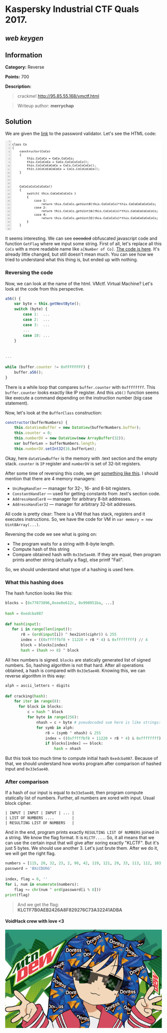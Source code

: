 # __Kaspersky Industrial CTF Quals 2017.__ 
## _web keygen_

## Information
**Category:** Reverse

**Points:** 700

**Description:** 

> crackme! http://95.85.55.168/vmctf.html

> Writeup author: **merrychap**

## Solution
We are given the [link](http://95.85.55.168/vmctf.html) to the password validator. Let's see the HTML code:

<p align="center">
  <img src="screens/html.png">
</p>

It seems interesting. We can see ~~cocoded~~ obfuscated javascript code and function ```GetFlag``` where we input some string. First of all, let's replace all this ```CoCo``` with a more readable name like ```a[Number of Co]```. [The code is here](a_chnaged.js). It's already little changed, but still doesn't mean much. You can see how we tried to understand what this thing is, but ended up with nothing.

### Reversing the code
Now, we can look at the name of the html. VMctf. Virtual Machine? Let's look at the code from this perspective.


```javascript
a56() {
    var byte = this.getNextByte();
    switch (byte) {
        case 1:  ...
        case 2:  ...
        case 3:  ...
        ...
        case 18: ...
    }


...

while (buffer.counter != 0xFFFFFFFF) {
    buffer.a56();
}

```

There is a while loop that compares ```buffer.counter``` with ```0xffffffff```. This ```buffer.counter``` looks exactly like IP register. And this ```a56()``` function seems like execute a command depending on the instruction number (big case statement).

Now, let's look at the ```BufferClass``` construction:

```javascript
constructor(bufferNumbers) {
    this.dataViewBuffer = new DataView(bufferNumbers.buffer);
    this.counter = 0;
    this.numberDV = new DataView(new ArrayBuffer(32));
    var bufferLen = bufferNumbers.length;
    this.numberDV.setInt32(16,bufferLen);

```

Okay, here ```dataViewBuffer``` is the memory with .text section and the empty stack. ```counter``` is ```IP``` register and ```numberDV``` is set of 32-bit registers.

After some time of reversing this code, we get [something like this](vm.js). I should mention that there are 4 memory managers: 
 - ```UniRegHandler``` — manager for 32-, 16- and 8-bit registers.
 - ```ConstantHandler``` — used for getting constants from .text's section code.
 - ```AddressHandler8``` — manager for arbitrary 8-bit addresses.
 - ```AddressHandler32``` — manager for arbitrary 32-bit addresses.

 All code is pretty clear: There is a VM that has stack, registers and it executes instructions. So, we have the code for VM in ```var memory = new Uint8Array(...)```.

Reversing the code we see what is going on:
 - The program waits for a string with 8-byte length.
 - Compute hash of this string
 - Compare obtained hash with ```0x33e5ae40```. If they are equal, then program prints another string (actually a flag), else printf "Fail".


So, we should understand what type of a hashing is used here.

### What this hashing does
The hash function looks like this:
 
 ```python
blocks = [0x77073096,0xee0e612c, 0x990951ba, ...]

hash = 0xedcba987

def hash(input):
    for i in range(len(input)):
        r8 = (ord(input[i]) ^ hex2int(ciphr)) & 255
        index = ((0xfffffbf8 + 11220 + r8 * 4) & 0xffffffff) // 4
        block = blocks[index]
        hash = (hash >> 8) ^ block

 ```

All hex numbers is signed. ```blocks``` are statically generated list of signed numbers. So, hashing algorithm is not that hard. After all operations obtained, a hash is compared with ```0x33e5ae40```. Knowing this, we can reverse algorithm in this way:

```python
alph = ascii_letters + digits

def cracking(hash):
    for iter in range(8):
      for block in blocks:
          c = hash ^ block
          for byte in range(256):
              nhash = c + byte # pseudocoded sum here is like strings: 0x123456 + 0x78 = 0x12345678
              for symb in alph:
                  r8 = (symb ^ nhash) & 255
                  index = ((0xfffffbf8 + 11220 + r8 * 4) & 0xffffffff) // 4
                  if blocks[index] == block:
                      hash = nhash
```

But this took too much time to compute initial hash ```0xedcba987```. Because of that, we should understand how works program after comparison of hashed input and ```0x33e5ae40```.


### After comparison
If a hash of our input is equal to ```0x33e5ae40```, then program compute statically list of numbers. Further, all numbers are xored with input. Usual block cipher.
```
| INPUT | INPUT | INPUT | ... |
| LIST OF NUMBERS ....        |
| RESULTING LIST OF NUMBERS   |
```

And in the end, program prints exactly ```RESULTING LIST OF NUMBERS``` joined in a string. We know the flag format. It is ```KLCTF....```. So, it all means that we can use the certain input that will give after xoring exactly "KLCTF". But it's just 5 bytes. We should use another 3. Let's just brute them. After we do it, we will get the right flag.

```python
numbers = [115, 20, 32, 23, 2, 98, 42, 119, 121, 29, 33, 113, 112, 103, 94, 6, 0, 30, 91, 113, 125, 103, 95, 113, 123, 111, 80, 2, 119, 103, 90, 115, 9, 25, 39, 1, 5]
password = '8XcCDUhG'

index, flag = 0, ''
for i, num in enumerate(numbers):
    flag += chr(num ^ ord(password[i % 8]))
print(flag)
```

> And we get the flag: **KLCTF7B0AEB2426A8F829276C73A32241ADBA**


<h4>VoidHack crew with love <3</h4>
<p align="center">
  <img src="screens/konata.png">
</p>
